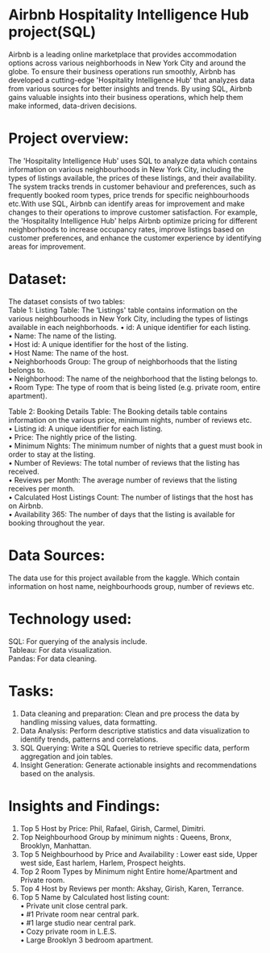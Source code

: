 <h1>Airbnb Hospitality Intelligence Hub project(SQL)</h1>

Airbnb is a leading online marketplace that provides accommodation options across various neighborhoods in New York City 
and around the globe. To ensure their business operations run smoothly, Airbnb has developed a cutting-edge 
'Hospitality Intelligence Hub' that analyzes data from various sources for better insights and trends. 
By using SQL, Airbnb gains valuable insights into their business operations, which help them make informed, data-driven decisions. 

<h1>Project overview:</h1>

The 'Hospitality Intelligence Hub' uses SQL to analyze data which contains information on various neighbourhoods 
in New York City, including the types of listings available, the prices of these listings, and their availability. 
The system tracks trends in customer behaviour and preferences, such as frequently booked room types, 
price trends for specific neighbourhoods etc.With use SQL, Airbnb can identify areas for improvement and make changes to their operations to 
improve customer satisfaction. For example, the 'Hospitality Intelligence Hub' helps Airbnb optimize pricing for different neighborhoods to 
increase occupancy rates, improve listings based on customer preferences, and enhance the customer experience by identifying areas for improvement.
 

<h1>Dataset:</h1>

The dataset consists of two tables:<br>
Table 1: Listing Table: The ‘Listings' table contains information on the various neighbourhoods in New York City, including the 
types of listings available in each neighborhoods. 
•	id: A unique identifier for each listing.<br>
•	Name: The name of the listing.<br>
•	Host id: A unique identifier for the host of the listing.<br>
•	Host Name: The name of the host.<br>
•	Neighborhoods Group: The group of neighborhoods that the listing belongs to.<br>
•	Neighborhood: The name of the neighborhood that the listing belongs to.<br>
•	Room Type: The type of room that is being listed (e.g. private room, entire apartment).<br>

Table 2: Booking Details Table: The Booking details table contains information on the various price, minimum nights, number of reviews etc.<br>
•	Listing id: A unique identifier for each listing.<br>
•	Price: The nightly price of the listing.<br>
•	Minimum Nights: The minimum number of nights that a guest must book in order to stay at the listing.<br>
•	Number of Reviews: The total number of reviews that the listing has received.<br>
•	Reviews per Month: The average number of reviews that the listing receives per month.<br>
•	Calculated Host Listings Count: The number of listings that the host has on Airbnb.<br>
•	Availability 365: The number of days that the listing is available for booking throughout the year.<br>

<h1>Data Sources:</h1>

The data use for this project available from the kaggle. Which  contain information on host name, neighbourhoods group, number of reviews etc.


<h1>Technology used:</h1>

SQL: For querying of the analysis include.<br>
Tableau: For data visualization.<br>
Pandas: For data cleaning.<br>


<h1>Tasks:</h1>

1)	Data cleaning and preparation: Clean and pre process the data by handling missing values, data formatting.<br>
2)	Data Analysis: Perform descriptive statistics and data visualization to identify trends, patterns and correlations.<br>
3)	SQL Querying: Write a SQL Queries to retrieve specific data, perform aggregation and join tables.<br>
4)	Insight Generation: Generate actionable insights and recommendations based on the analysis.<br>



<h1>Insights and Findings:</h1>

1)	Top 5 Host by Price: Phil, Rafael, Girish, Carmel, Dimitri.<br>
2)	Top Neighbourhood Group by minimum nights : Queens, Bronx, Brooklyn, Manhattan.<br>
3)	Top 5 Neighbourhood by Price and Availability : Lower east side, Upper west side,  East harlem, Harlem, Prospect heights.<br>
4)	Top 2 Room Types by Minimum night Entire home/Apartment and Private room.<br>
5)	Top 4 Host by Reviews per month: Akshay, Girish, Karen, Terrance.<br>
6)	Top 5 Name by Calculated host listing count:<br>
•	Private unit close central park.<br>
•	#1 Private room near central park.<br>
•	#1 large studio near central park.<br>
•	Cozy private room in L.E.S.<br>
•	Large Brooklyn 3 bedroom apartment.<br>
